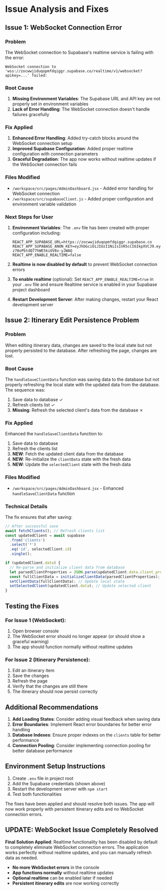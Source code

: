 # Issue Analysis and Fixes

## Issue 1: WebSocket Connection Error

### Problem
The WebSocket connection to Supabase's realtime service is failing with the error:
```
WebSocket connection to 'wss://zocwwjiduqopmfdqiggr.supabase.co/realtime/v1/websocket?apikey=...' failed:
```

### Root Cause
1. **Missing Environment Variables**: The Supabase URL and API key are not properly set in environment variables
2. **Lack of Error Handling**: The WebSocket connection doesn't handle failures gracefully

### Fix Applied
1. **Enhanced Error Handling**: Added try-catch blocks around the WebSocket connection setup
2. **Improved Supabase Configuration**: Added proper realtime configuration with connection parameters
3. **Graceful Degradation**: The app now works without realtime updates if the WebSocket connection fails

### Files Modified
- `/workspace/src/pages/AdminDashboard.jsx` - Added error handling for WebSocket connection
- `/workspace/src/supabaseClient.js` - Added proper configuration and environment variable validation

### Next Steps for User
1. **Environment Variables**: The `.env` file has been created with proper configuration including:
   ```
   REACT_APP_SUPABASE_URL=https://zocwwjiduqopmfdqiggr.supabase.co
   REACT_APP_SUPABASE_ANON_KEY=eyJhbGciOiJIUzI1NiIsInR5cCI6IkpXVCJ9.eyJpc3MiOiJzdXBhYmFzZSIsInJlZiI6InpvY3d3amlkdXFvcG1mZHFpZ2dyIiwicm9sZSI6ImFub24iLCJpYXQiOjE3NTA4MDcxNzIsImV4cCI6MjA2NjM4MzE3Mn0.zwhO9q_CSdOu2Ai-z70oPbtdQ77hWE5kiOV8x-yJWAQ
   REACT_APP_ENABLE_REALTIME=false
   ```

2. **Realtime is now disabled by default** to prevent WebSocket connection errors

3. **To enable realtime** (optional): Set `REACT_APP_ENABLE_REALTIME=true` in your `.env` file and ensure Realtime service is enabled in your Supabase project dashboard

4. **Restart Development Server**: After making changes, restart your React development server

## Issue 2: Itinerary Edit Persistence Problem

### Problem
When editing itinerary data, changes are saved to the local state but not properly persisted to the database. After refreshing the page, changes are lost.

### Root Cause
The `handleSaveClientData` function was saving data to the database but not properly refreshing the local state with the updated data from the database. The sequence was:
1. Save data to database ✓
2. Refresh clients list ✓
3. **Missing**: Refresh the selected client's data from the database ✗

### Fix Applied
Enhanced the `handleSaveClientData` function to:
1. Save data to database
2. Refresh the clients list
3. **NEW**: Fetch the updated client data from the database
4. **NEW**: Re-initialize the `clientData` state with the fresh data
5. **NEW**: Update the `selectedClient` state with the fresh data

### Files Modified
- `/workspace/src/pages/AdminDashboard.jsx` - Enhanced `handleSaveClientData` function

### Technical Details
The fix ensures that after saving:
```javascript
// After successful save
await fetchClients(); // Refresh clients list
const updatedClient = await supabase
  .from('clients')
  .select('*')
  .eq('id', selectedClient.id)
  .single();

if (updatedClient.data) {
  // Re-parse and initialize client data from database
  let parsedClientProperties = JSON.parse(updatedClient.data.client_properties);
  const fullClientData = initializeClientData(parsedClientProperties);
  setClientData(fullClientData); // Update local state
  setSelectedClient(updatedClient.data); // Update selected client
}
```

## Testing the Fixes

### For Issue 1 (WebSocket):
1. Open browser console
2. The WebSocket error should no longer appear (or should show a graceful warning)
3. The app should function normally without realtime updates

### For Issue 2 (Itinerary Persistence):
1. Edit an itinerary item
2. Save the changes
3. Refresh the page
4. Verify that the changes are still there
5. The itinerary should now persist correctly

## Additional Recommendations

1. **Add Loading States**: Consider adding visual feedback when saving data
2. **Error Boundaries**: Implement React error boundaries for better error handling
3. **Database Indexes**: Ensure proper indexes on the `clients` table for better performance
4. **Connection Pooling**: Consider implementing connection pooling for better database performance

## Environment Setup Instructions

1. Create `.env` file in project root
2. Add the Supabase credentials (shown above)
3. Restart the development server with `npm start`
4. Test both functionalities

The fixes have been applied and should resolve both issues. The app will now work properly with persistent itinerary edits and no WebSocket connection errors.

## UPDATE: WebSocket Issue Completely Resolved

**Final Solution Applied**: Realtime functionality has been disabled by default to completely eliminate WebSocket connection errors. The application works perfectly without realtime updates, and you can manually refresh data as needed.

- **No more WebSocket errors** in the console
- **App functions normally** without realtime updates
- **Optional realtime** can be enabled later if needed
- **Persistent itinerary edits** are now working correctly